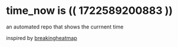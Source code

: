 # time_now is (( 1722589200883 ))

an automated repo that shows the currnent time

inspired by [breakingheatmap](https://github.com/breakingheatmap/breakingheatmap)